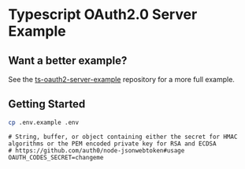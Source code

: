 # Typescript OAuth2.0 Server Example

## Want a better example?

See the [ts-oauth2-server-example](https://github.com/jasonraimondi/ts-oauth2-server-example) repository for a more full example.

## Getting Started

```bash
cp .env.example .env
```

```dotenv
# String, buffer, or object containing either the secret for HMAC algorithms or the PEM encoded private key for RSA and ECDSA
# https://github.com/auth0/node-jsonwebtoken#usage
OAUTH_CODES_SECRET=changeme
```

